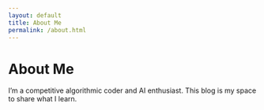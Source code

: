 ```yaml
---
layout: default
title: About Me
permalink: /about.html
---
```


# About Me

I’m a competitive algorithmic coder and AI enthusiast. This blog is my space to share what I learn.